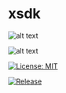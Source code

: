 # xsdk

![alt text](https://sast-api.x-breitschaft.de/api/v1/badge/vulns/project/5d133e17-5cf2-497a-ae15-c609d0e2f7fc?apiKey=odt_gEvguO2BrVgTgBovZRoRG3bCFPkk34qi)

![alt text](https://sast-api.x-breitschaft.de/api/v1/badge/violations/project/5d133e17-5cf2-497a-ae15-c609d0e2f7fc?apiKey=odt_gEvguO2BrVgTgBovZRoRG3bCFPkk34qi)


[![License: MIT](https://img.shields.io/badge/License-MIT-blue.png)](https://opensource.org/licenses/MIT)

[![Release](https://raster.shields.io/badge/dynamic/json.png?label=release&url=https://gitea.com/api/v1/repos/gitea/tea/releases&query=$[0].tag_name)](https://gitea.com/gitea/tea/releases)
